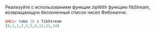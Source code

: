 Реализуйте c использованием функции zipWith функцию fibStream, возвращающую бесконечный список чисел Фибоначчи.

```haskell
GHCi> take 10 $ fibStream
[0,1,1,2,3,5,8,13,21,34]
```